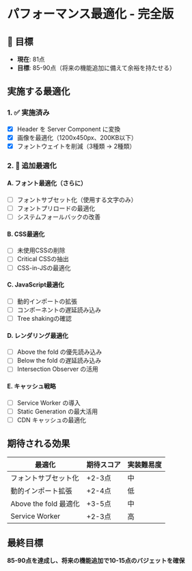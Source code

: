 # パフォーマンス最適化 - 完全版

## 🎯 目標
- **現在**: 81点
- **目標**: 85-90点（将来の機能追加に備えて余裕を持たせる）

## 実施する最適化

### 1. ✅ 実施済み
- [x] Header を Server Component に変換
- [x] 画像を最適化（1200x450px、200KB以下）
- [x] フォントウェイトを削減（3種類 → 2種類）

### 2. 🔄 追加最適化

#### A. フォント最適化（さらに）
- [ ] フォントサブセット化（使用する文字のみ）
- [ ] フォントプリロードの最適化
- [ ] システムフォールバックの改善

#### B. CSS最適化
- [ ] 未使用CSSの削除
- [ ] Critical CSSの抽出
- [ ] CSS-in-JSの最適化

#### C. JavaScript最適化
- [ ] 動的インポートの拡張
- [ ] コンポーネントの遅延読み込み
- [ ] Tree shakingの確認

#### D. レンダリング最適化
- [ ] Above the fold の優先読み込み
- [ ] Below the fold の遅延読み込み
- [ ] Intersection Observer の活用

#### E. キャッシュ戦略
- [ ] Service Worker の導入
- [ ] Static Generation の最大活用
- [ ] CDN キャッシュの最適化

## 期待される効果

| 最適化 | 期待スコア | 実装難易度 |
|--------|-----------|-----------|
| フォントサブセット化 | +2-3点 | 中 |
| 動的インポート拡張 | +2-4点 | 低 |
| Above the fold 最適化 | +3-5点 | 中 |
| Service Worker | +2-3点 | 高 |

## 最終目標
**85-90点を達成し、将来の機能追加で10-15点のバジェットを確保**

